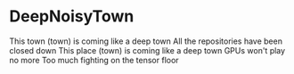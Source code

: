 # DeepNoisyTown
This town (town) is coming like a deep town
All the repositories have been closed down
This place (town) is coming like a deep town
GPUs won't play no more
Too much fighting on the tensor floor
